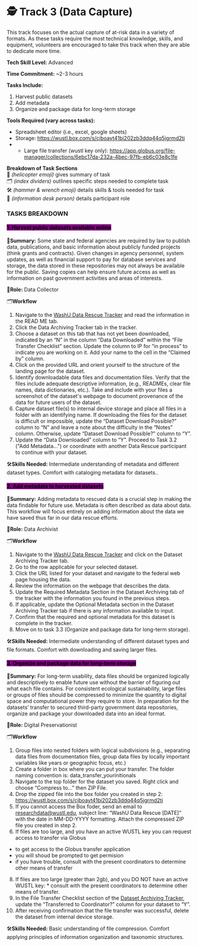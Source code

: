 # 🕵️ Track 3 (Data Capture)


This track focuses on the actual capture of at-risk data in a variety of formats. As these tasks require the most technical knowledge, skills, and equipment, volunteers are encouraged to take this track when they are able to dedicate more time.

**Tech Skill Level:** Advanced

**Time Commitment:** \~2-3 hours

**Tasks Include:**

1. Harvest public datasets
2. Add metadata 
3. Organize and package data for long-term storage

**Tools Required (vary across tasks):**

* Spreadsheet editor (i.e., excel, google sheets)
* Storage: https://wustl.box.com/s/cjboayt41bi202zb3ddq44q5jgrmd2ti
* * Large file transfer (wustl key only): https://app.globus.org/file-manager/collections/6ebc17da-232a-4bec-97fb-eb6c03e8c1fe


**Breakdown of Task Sections**\
🚁 _(helicopter emoji)_ gives summary of task\
🗂️ _(index dividers)_ outlines specific steps needed to complete task\
🛠️ _(hammer & wrench emoji)_ details skills & tools needed for task\
💁 _(information desk person)_ details participant role

### TASKS BREAKDOWN

#### <mark style="background-color:purple;">1. Harvest public datasets available online</mark>

🚁**Summary:** Some state and federal agencies are required by law to publish data, publications, and basic information about publicly funded projects (think grants and contracts). Given changes in agency personnel, system updates, as well as financial support to pay for database services and storage, the data stored in these repositories may not always be available for the public. Saving copies can help ensure future access as well as information on past government activities and areas of interests.

💁**Role:** Data Collector

🗂️**Workflow**

1.	Navigate to the [WashU Data Rescue Tracker](https://docs.google.com/spreadsheets/d/13JTbYVAdSgRpwbQ6FZXFkTVqhmokv6g3tCCMbSSug4A/edit?usp=sharing) and read the information in the READ ME tab.
2. Click the Data Archiving Tracker tab in the tracker.
3. Choose a dataset on this tab that has not yet been downloaded, indicated by an “N” in the column “Data Downloaded” within the “File Transfer Checklist” section. Update the column to IP for “in process” to indicate you are working on it. Add your name to the cell in the “Claimed by” column.
4.	Click on the provided URL and orient yourself to the structure of the landing page for the dataset.
5.	Identify downloadable data files and documentation files. Verify that the files include adequate descriptive information, (e.g., READMEs, clear file names, data dictionaries, etc.). Take and include with your files a screenshot of the dataset's webpage to document provenance of the data for future users of the dataset. 
6.	Capture dataset file(s) to internal device storage and place all files in a folder with an identifying name. If downloading the files for the dataset is difficult or impossible, update the “Dataset Download Possible?” column to “N” and leave a note about the difficulty in the “Notes” column. Otherwise, update “Dataset Download Possible?” column to “Y”.
7.	Update the “Data Downloaded” column to “Y”. Proceed to Task 3.2 ("Add Metadata...") or coordinate with another Data Rescue participant to continue with your dataset.

🛠️**Skills Needed:** Intermediate understanding of metadata and different dataset types. Comfort with cataloging metadata for datasets..&#x20;

#### <mark style="background-color:purple;">2. Add metadata to harvested datasets</mark>

🚁**Summary:** Adding metadata to rescued data is a crucial step in making the data findable for future use. Metadata is often described as data about data. This workflow will focus entirely on adding  information about the data we have saved thus far in our data rescue efforts. 

💁**Role:** Data Archivist

🗂️**Workflow**

1. Navigate to the [WashU Data Rescue Tracker](https://docs.google.com/spreadsheets/d/13JTbYVAdSgRpwbQ6FZXFkTVqhmokv6g3tCCMbSSug4A/edit?usp=sharing) and click on the Dataset Archiving Tracker tab.
2. Go to the row applicable for your selected dataset.
3. Click the URL listed for your dataset and navigate to the federal web page housing the data.
4. Review the information on the webpage that describes the data.
5. Update the Required Metadata Section in the Dataset Archiving tab of the tracker with the information you found in the previous steps.
6. If applicable, update the Optional Metadata section in the Dataset Archiving Tracker tab if there is any information available to input.
7. Confirm that the required and optional metadata for this dataset is complete in the tracker.
8. Move on to task 3.3 (Organize and package data for long-term storage).

🛠️**Skills Needed:** Intermediate understanding of different dataset types and file formats. Comfort with downloading and saving larger files.

#### <mark style="background-color:purple;">3. Organize and package data for long-term storage</mark>

🚁**Summary:** For long-term usability, data files should be organized logically and descriptively to enable future use without the barrier of figuring out what each file contains. For consistent ecological sustainability, large files or groups of files should be compressed to minimize the quantity to digital space and computational power they require to store. In preparation for the datasets’ transfer to secured third-party government data repositories, organize and package your downloaded data into an ideal format.

💁**Role:** Digital Preservationist

🗂️**Workflow**

1.	Group files into nested folders with logical subdivisions (e.g., separating data files from documentation files, group data files by locally important variables like years or geographic focus, etc.)
2.	Create a folder in box where you can put your transfer. The folder naming convention is: data_transfer_yourinitionals
4.	Navigate to the top folder for the dataset you saved. Right click and choose “Compress to…” then ZIP File. 
5.	Drop the zipped file into the box folder you created in step 2: https://wustl.box.com/s/cjboayt41bi202zb3ddq44q5jgrmd2ti 
6.	If you cannot access the Box foder, send an email to researchdata@wustl.edu, subject line: “WashU Data Rescue [DATE]” with the date in MM-DD-YYYY formatting. Attach the compressed ZIP file you created in step 2.
7.	If files are too large, and you have an active WUSTL key you can request access to transfer via Globus
   * to get access to the Globus transfer application
   * you will shoud be prompted to get permision
   * if you have trouble,  consult with the present coordinators to determine other means of transfer
8. If files are too large (greater than 2gb), and you DO NOT have an active WUSTL key:
       * consult with the present coordinators to determine other means of transfer. 
9.	In the File Transfer Checklist section of the [Dataset Archiving Tracker](https://docs.google.com/spreadsheets/d/13JTbYVAdSgRpwbQ6FZXFkTVqhmokv6g3tCCMbSSug4A/edit?usp=sharing), update the “Transferred to Coordinator?” column for your dataset to “Y”.
10.	After receiving confirmation that the file transfer was successful, delete the dataset from internal device storage.


🛠️**Skills Needed:** Basic understanding of file compression. Comfort applying principles of information organization and taxonomic structures.

